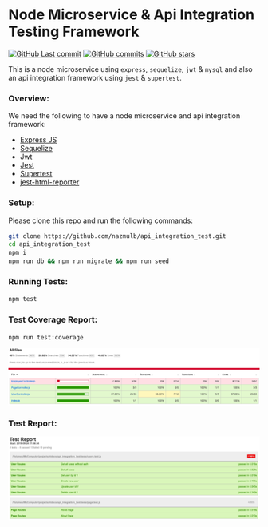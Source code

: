 # Node Microservice & Api Integration Testing Framework

[![GitHub Last commit](https://badgen.net/github/last-commit/nazmulb/api_integration_test)](https://github.com/nazmulb/api_integration_test)
[![GitHub commits](https://badgen.net/github/commits/nazmulb/api_integration_test)](https://github.com/nazmulb/api_integration_test/commits/master)
[![GitHub stars](https://badgen.net/github/stars/nazmulb/api_integration_test)](https://github.com/nazmulb/api_integration_test)

This is a node microservice using `express`, `sequelize`, `jwt` & `mysql` and also an api integration framework using `jest` & `supertest`.

### Overview:

We need the following to have a node microservice and api integration framework:

- [Express JS](https://expressjs.com/)
- [Sequelize](https://sequelize.org/master/manual/getting-started.html)
- [Jwt](https://jwt.io/)
- [Jest](https://jestjs.io/en/)
- [Supertest](https://www.npmjs.com/package/supertest)
- [jest-html-reporter](https://www.npmjs.com/package/jest-html-reporter)

### Setup:

Please clone this repo and run the following commands:

```sh
git clone https://github.com/nazmulb/api_integration_test.git
cd api_integration_test
npm i
npm run db && npm run migrate && npm run seed
```

### Running Tests:

```sh
npm test
```

### Test Coverage Report:

```sh
npm run test:coverage
```

<img alt="Test Coverage Report" src="https://raw.githubusercontent.com/nazmulb/api_integration_test/master/images/coverage.png" width="900px" />

### Test Report:

<img alt="Report" src="https://raw.githubusercontent.com/nazmulb/api_integration_test/master/images/report.png" width="900px" />